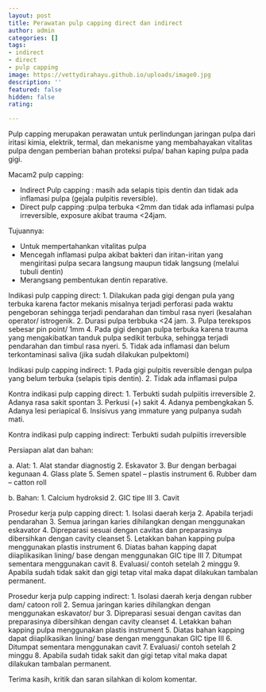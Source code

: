 ```yaml
---
layout: post
title: Perawatan pulp capping direct dan indirect
author: admin
categories: []
tags:
- indirect
- direct
- pulp capping
image: https://vettydirahayu.github.io/uploads/image0.jpg
description: ''
featured: false
hidden: false
rating: 

---
```

Pulp capping merupakan perawatan untuk perlindungan jaringan pulpa dari iritasi kimia, elektrik, termal, dan mekanisme yang membahayakan vitalitas pulpa dengan pemberian bahan proteksi pulpa/ bahan kaping pulpa pada gigi.

Macam2 pulp capping:

* Indirect Pulp capping : masih ada selapis tipis dentin dan tidak ada inflamasi pulpa (gejala pulpitis reversible).
* Direct pulp capping :pulpa terbuka <2mm dan tidak ada inflamasi pulpa irreversible, exposure akibat trauma <24jam.

Tujuannya:

* Untuk mempertahankan vitalitas pulpa
* Mencegah inflamasi pulpa akibat bakteri dan iritan-iritan yang mengiritasi pulpa secara langsung maupun tidak langsung (melalui tubuli dentin)
* Merangsang pembentukan dentin reparative.

Indikasi pulp capping direct:
1\. Dilakukan pada gigi dengan pula yang terbuka karena factor mekanis misalnya terjadi perforasi pada waktu pengeboran sehingga terjadi pendarahan dan timbul rasa nyeri (kesalahan operator/ istrogenik.
2\. Durasi pulpa terbbuka <24 jam.
3\. Pulpa terekspos sebesar pin point/ 1mm
4\. Pada gigi dengan pulpa terbuka karena trauma yang mengakibatkan tanduk pulpa sedikit terbuka, sehingga terjadi pendarahan dan timbul rasa nyeri.
5\. Tidak ada inflamasi dan belum terkontaminasi saliva (jika sudah dilakukan pulpektomi)

Indikasi pulp capping indirect:
1\. Pada gigi pulpitis reversible dengan pulpa yang belum terbuka (selapis tipis dentin).
2\. Tidak ada inflamasi pulpa

Kontra indikasi pulp capping direct:
1\. Terbukti sudah pulpiitis irreversible
2\. Adanya rasa sakit spontan
3\. Perkusi (+) sakit
4\. Adanya pembengkakan
5\. Adanya lesi periapical
6\. Insisivus yang immature yang pulpanya sudah mati.

Kontra indikasi pulp capping indirect:
Terbukti sudah pulpiitis irreversible

Persiapan alat dan bahan:

a. Alat:
1\. Alat standar diagnostig
2\. Eskavator
3\. Bur dengan berbagai kegunaan
4\. Glass plate
5\. Semen spatel – plastis instrument
6\. Rubber dam – catton roll

b. Bahan:
1\. Calcium hydroksid
2\. GIC tipe III
3\. Cavit

Prosedur kerja pulp capping direct:
1\. Isolasi daerah kerja
2\. Apabila terjadi pendarahan
3\. Semua jaringan karies dihilangkan dengan menggunakan eskavator
4\. Dipreparasi sesuai dengan cavitas dan preparasinya dibersihkan dengan cavity cleanset
5\. Letakkan bahan kapping pulpa menggunakan plastis instrument
6\. Diatas bahan kapping dapat diiaplikasikan lining/ base dengan menggunakan GIC tipe III
7\. Ditumpat sementara menggunakan cavit
8\. Evaluasi/ contoh setelah 2 minggu
9\. Apabila sudah tidak sakit dan gigi tetap vital maka dapat dilakukan tambalan permanent.

Prosedur kerja pulp capping indirect:
1\. Isolasi daerah kerja dengan rubber dam/ catoon roll
2\. Semua jaringan karies dihilangkan dengan menggunakan eskavator/ bur
3\. Dipreparasi sesuai dengan cavitas dan preparasinya dibersihkan dengan cavity cleanset
4\. Letakkan bahan kapping pulpa menggunakan plastis instrument
5\. Diatas bahan kapping dapat diiaplikasikan lining/ base dengan menggunakan GIC tipe III
6\. Ditumpat sementara menggunakan cavit
7\. Evaluasi/ contoh setelah 2 minggu
8\. Apabila sudah tidak sakit dan gigi tetap vital maka dapat dilakukan tambalan permanent.

Terima kasih, kritik dan saran silahkan di kolom komentar. 
